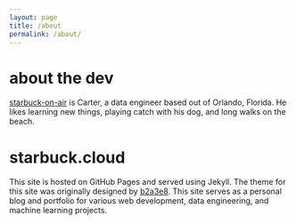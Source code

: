 ```yaml
---
layout: page
title: /about
permalink: /about/
---
```


# about the dev

[starbuck-on-air](https://github.com/starbuck-on-air) is Carter, a data engineer based out of Orlando, Florida. He likes learning new things, playing catch with his dog, and long walks on the beach. 

# starbuck.cloud

This site is hosted on GitHub Pages and served using Jekyll. The theme for this site was originally designed by [b2a3e8](https://github.com/b2a3e8). This site serves as a personal blog and portfolio for various web development, data engineering, and machine learning projects.
